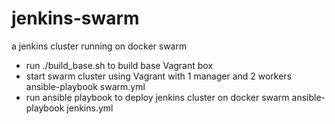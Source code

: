 # jenkins-swarm
a jenkins cluster running on docker swarm

- run ./build_base.sh to build base Vagrant box
- start swarm cluster using Vagrant with 1 manager and 2 workers
  ansible-playbook swarm.yml
- run ansible playbook to deploy jenkins cluster on docker swarm
  ansible-playbook jenkins.yml
